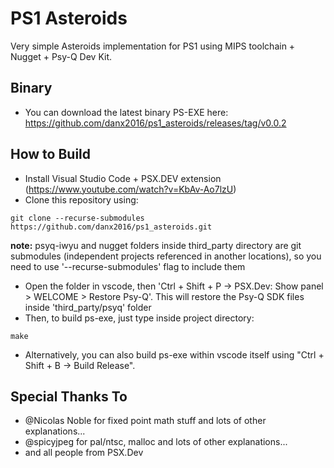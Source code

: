 # PS1 Asteroids

Very simple Asteroids implementation for PS1 using MIPS toolchain + Nugget + Psy-Q Dev Kit.


## Binary ##

* You can download the latest binary PS-EXE here: https://github.com/danx2016/ps1_asteroids/releases/tag/v0.0.2


## How to Build ##

* Install Visual Studio Code + PSX.DEV extension (https://www.youtube.com/watch?v=KbAv-Ao7lzU)
* Clone this repository using:
```
git clone --recurse-submodules https://github.com/danx2016/ps1_asteroids.git
```
<b>note:</b> psyq-iwyu and nugget folders inside third_party directory are git submodules (independent projects referenced in another locations), so you need to use '--recurse-submodules' flag to include them 
* Open the folder in vscode, then 'Ctrl + Shift + P -> PSX.Dev: Show panel > WELCOME > Restore Psy-Q'. This will restore the Psy-Q SDK files inside 'third_party/psyq' folder
* Then, to build ps-exe, just type inside project directory:
```
make
```
* Alternatively, you can also build ps-exe within vscode itself using "Ctrl + Shift + B -> Build Release".


## Special Thanks To ##

* @Nicolas Noble for fixed point math stuff and lots of other explanations...
* @spicyjpeg for pal/ntsc, malloc and lots of other explanations...
* and all people from PSX.Dev
